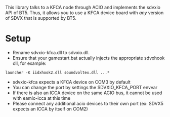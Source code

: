 This library talks to a KFCA node through ACIO and implements the sdvxio API of BT5.
Thus, it allows you to use a KFCA device board with *any* version of SDVX that is supported by BT5.

# Setup
* Rename sdvxio-kfca.dll to sdvxio.dll.
* Ensure that your gamestart.bat actually injects the appropriate sdvxhook dll,
for example:
```
launcher -K iidxhook2.dll soundvoltex.dll ...*
```
* sdvxio-kfca expects a KFCA device on COM3 by default
* You can change the port by settings the SDVXIO_KFCA_PORT envvar
* If there is also an ICCA device on the same ACIO bus, it cannot be used with eamio-icca at this time
* Please connect any additional acio devices to their own port (ex: SDVX5 expects an ICCA by itself on COM2)
